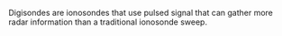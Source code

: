 Digisondes are ionosondes that use pulsed signal that can gather more radar information than a traditional ionosonde sweep.